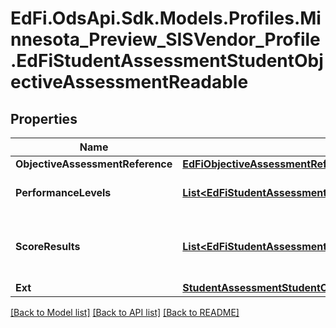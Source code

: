 # EdFi.OdsApi.Sdk.Models.Profiles.Minnesota_Preview_SISVendor_Profile.EdFiStudentAssessmentStudentObjectiveAssessmentReadable

## Properties

Name | Type | Description | Notes
------------ | ------------- | ------------- | -------------
**ObjectiveAssessmentReference** | [**EdFiObjectiveAssessmentReference**](EdFiObjectiveAssessmentReference.md) |  | 
**PerformanceLevels** | [**List&lt;EdFiStudentAssessmentStudentObjectiveAssessmentPerformanceLevelReadable&gt;**](EdFiStudentAssessmentStudentObjectiveAssessmentPerformanceLevelReadable.md) | An unordered collection of studentAssessmentStudentObjectiveAssessmentPerformanceLevels. The PerformanceLevel(s) achieved for the ObjectiveAssessment. | [optional] 
**ScoreResults** | [**List&lt;EdFiStudentAssessmentStudentObjectiveAssessmentScoreResultReadable&gt;**](EdFiStudentAssessmentStudentObjectiveAssessmentScoreResultReadable.md) | An unordered collection of studentAssessmentStudentObjectiveAssessmentScoreResults. A meaningful score or statistical expression of the performance of an individual. The results can be expressed as a number, percentile, range, level, etc. | 
**Ext** | [**StudentAssessmentStudentObjectiveAssessmentExtensionsReadable**](StudentAssessmentStudentObjectiveAssessmentExtensionsReadable.md) |  | [optional] 

[[Back to Model list]](../README.md#documentation-for-models) [[Back to API list]](../README.md#documentation-for-api-endpoints) [[Back to README]](../README.md)

